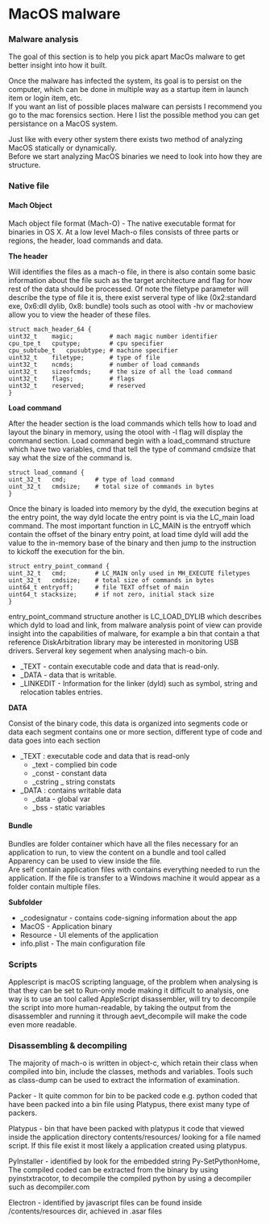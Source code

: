 # MacOS malware

### Malware analysis

The goal of this section is to help you pick apart MacOs malware to get better insight into how it built.

Once the malware has infected the system, its goal is to persist on the computer, which can be done in multiple way as a startup item in launch item or login item, etc.\
If you want an list of possible places malware can persists I recommend you go to the mac forensics section. Here I list the possible method you can get persistance on a MacOS system.

Just like with every other system there exists two method of analyzing MacOS statically or dynamically.\
Before we start analyzing MacOS binaries we need to look into how they are structure.

### Native file

#### Mach Object

Mach object file format (Mach-O) - The native executable format for binaries in OS X. At a low level Mach-o files consists of three parts or regions, the header, load commands and data.

**The header**

Will identifies the files as a mach-o file, in there is also contain some basic information about the file such as the target architecture and flag for how rest of the data should be processed. Of note the filetype parameter will describe the type of file it is, there exist serveral type of like (0x2:standard exe, 0x6:dll dylib, 0x8: bundle) tools such as otool with -hv or machoview allow you to view the header of these files.

```
struct mach_header_64 {
uint32_t    magic;          # mach magic number identifier
cpu_tpe_t   cputype;        # cpu specifier
cpu_subtube_t   cpusubtype; # machine specifier
uint32_t    filetype;       # type of file
uint32_t    ncmds;          # number of load commands
uint32_t    sizeofcmds;     # the size of all the load command
uint32_t    flags;          # flags
uint32_t    reserved;       # reserved
}
```

**Load command**

After the header section is the load commands which tells how to load and layout the binary in memory, using the otool with -l flag will display the command section. Load command begin with a load\_command structure which have two variables, cmd that tell the type of command cmdsize that say what the size of the command is.

```
struct load_command {
uint_32_t   cmd;        # type of load command
uint_32_t   cmdsize;    # total size of commands in bytes
}
```

Once the binary is loaded into memory by the dyld, the execution begins at the entry point, the way dyld locate the entry point is via the LC\_main load command. The most important function in LC\_MAIN is the entryoff which contain the offset of the binary entry point, at load time dyld will add the value to the in-memory base of the binary and then jump to the instruction to kickoff the execution for the bin.

```
struct entry_point_command {
uint_32_t   cmd;        # LC_MAIN only used in MH_EXECUTE filetypes
uint_32_t   cmdsize;    # total size of commands in bytes
uint64_t entryoff;      # file TEXT offset of main
uint64_t stacksize;     # if not zero, initial stack size
}
```

entry\_point\_command structure another is LC\_LOAD\_DYLIB which describes which dyld to load and link, from malware analysis point of view can provide insight into the capabilities of malware, for example a bin that contain a that reference DiskArbitration library may be interested in monitoring USB drivers. Serveral key segement when analysing mach-o bin.

* \_TEXT - contain executable code and data that is read-only.
* \_DATA - data that is writable.
* \_LINKEDIT - Information for the linker (dyld) such as symbol, string and relocation tables entries.

**DATA**

Consist of the binary code, this data is organized into segments code or data each segment contains one or more section, different type of code and data goes into each section

* \_TEXT : executable code and data that is read-only
  * \_text - complied bin code
  * \_const - constant data
  * \_cstring \_ string constats
* \_DATA : contains writable data
  * \_data - global var
  * \_bss - static variables

#### Bundle

Bundles are folder container which have all the files necessary for an application to run, to view the content on a bundle and tool called Apparency can be used to view inside the file.\
Are self contain application files with contains everything needed to run the application. If the file is transfer to a Windows machine it would appear as a folder contain multiple files.

**Subfolder**

* \_codesignatur - contains code-signing information about the app
* MacOS - Application binary
* Resource - UI elements of the application
* info.plist - The main configuration file

### Scripts

Applescript is macOS scripting language, of the problem when analysing is that they can be set to Run-only mode making it difficult to analysis, one way is to use an tool called AppleScript disassembler, will try to decompile the script into more human-readable, by taking the output from the disassembler and running it through aevt\_decompile will make the code even more readable.

### Disassembling & decompiling

The majority of mach-o is written in object-c, which retain their class when compiled into bin, include the classes, methods and variables. Tools such as class-dump can be used to extract the information of examination.

Packer - It quite common for bin to be packed code e.g. python coded that have been packed into a bin file using Platypus, there exist many type of packers.

Platypus - bin that have been packed with platypus it code that viewed inside the application directory contents/resources/ looking for a file named script. If this file exist it most likely a application created using platypus.

PyInstaller - identified by look for the embedded string Py-SetPythonHome, The compiled coded can be extracted from the binary by using pyinstxtracotor, to decompile the compiled python by using a decompiler such as decompiler.com

Electron - identified by javascript files can be found inside /contents/resources dir, achieved in .asar files